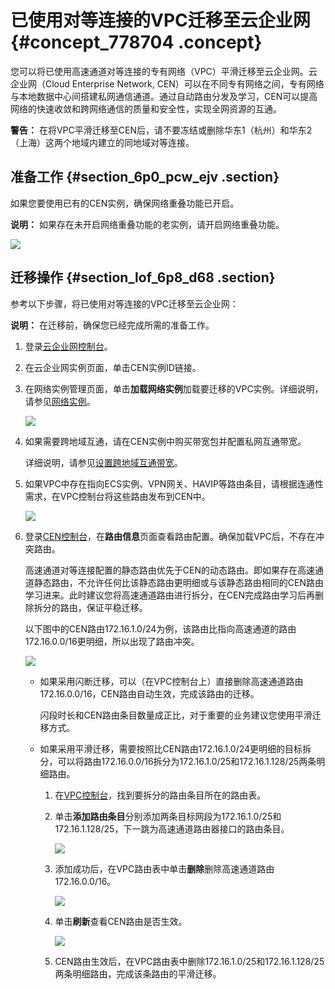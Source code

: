 # 已使用对等连接的VPC迁移至云企业网 {#concept_778704 .concept}

您可以将已使用高速通道对等连接的专有网络（VPC）平滑迁移至云企业网。云企业网（Cloud Enterprise Network, CEN）可以在不同专有网络之间，专有网络与本地数据中心间搭建私网通信通道。通过自动路由分发及学习，CEN可以提高网络的快速收敛和跨网络通信的质量和安全性，实现全网资源的互通。

**警告：** 在将VPC平滑迁移至CEN后，请不要冻结或删除华东1（杭州）和华东2（上海）这两个地域内建立的同地域对等连接。

## 准备工作 {#section_6p0_pcw_ejv .section}

如果您要使用已有的CEN实例，确保网络重叠功能已开启。

**说明：** 如果存在未开启网络重叠功能的老实例，请开启网络重叠功能。

![](http://static-aliyun-doc.oss-cn-hangzhou.aliyuncs.com/assets/img/630333/156169231949935_zh-CN.png)

## 迁移操作 {#section_lof_6p8_d68 .section}

参考以下步骤，将已使用对等连接的VPC迁移至云企业网：

**说明：** 在迁移前，确保您已经完成所需的准备工作。

1.  登录[云企业网控制台](https://cen.console.aliyun.com)。
2.  在云企业网实例页面，单击CEN实例ID链接。
3.  在网络实例管理页面，单击**加载网络实例**加载要迁移的VPC实例。详细说明，请参见[网络实例](../cn.zh-CN/用户指南/网络实例.md#)。

    ![](http://static-aliyun-doc.oss-cn-hangzhou.aliyuncs.com/assets/img/630439/156169231949889_zh-CN.png)

4.  如果需要跨地域互通，请在CEN实例中购买带宽包并配置私网互通带宽。

    详细说明，请参见[设置跨地域互通带宽](../cn.zh-CN/用户指南/跨地域互通带宽.md#section_gtq_n5n_tdb)。

5.  如果VPC中存在指向ECS实例、VPN网关、HAVIP等路由条目，请根据连通性需求，在VPC控制台将这些路由发布到CEN中。

    ![](http://static-aliyun-doc.oss-cn-hangzhou.aliyuncs.com/assets/img/630439/156169231949940_zh-CN.png)

6.  登录[CEN控制台](https://cen.console.aliyun.com/cen/detail/cen-0e7i2gmdfs6ymbxgay/route)，在**路由信息**页面查看路由配置。确保加载VPC后，不存在冲突路由。

    高速通道对等连接配置的静态路由优先于CEN的动态路由。即如果存在高速通道静态路由，不允许任何比该静态路由更明细或与该静态路由相同的CEN路由学习进来。此时建议您将高速通道路由进行拆分，在CEN完成路由学习后再删除拆分的路由，保证平稳迁移。

    以下图中的CEN路由172.16.1.0/24为例，该路由比指向高速通道的路由172.16.0.0/16更明细，所以出现了路由冲突。

    ![](http://static-aliyun-doc.oss-cn-hangzhou.aliyuncs.com/assets/img/630439/156169232049944_zh-CN.png)

    -   如果采用闪断迁移，可以（在VPC控制台上）直接删除高速通道路由172.16.0.0/16，CEN路由自动生效，完成该路由的迁移。

        闪段时长和CEN路由条目数量成正比，对于重要的业务建议您使用平滑迁移方式。

    -   如果采用平滑迁移，需要按照比CEN路由172.16.1.0/24更明细的目标拆分，可以将路由172.16.0.0/16拆分为172.16.1.0/25和172.16.1.128/25两条明细路由。
        1.  在[VPC控制台](https://vpcnext.console.aliyun.com)，找到要拆分的路由条目所在的路由表。
        2.  单击**添加路由条目**分别添加两条目标网段为172.16.1.0/25和172.16.1.128/25，下一跳为高速通道路由器接口的路由条目。

            ![](http://static-aliyun-doc.oss-cn-hangzhou.aliyuncs.com/assets/img/630439/156169232049945_zh-CN.png)

        3.  添加成功后，在VPC路由表中单击**删除**删除高速通道路由172.16.0.0/16。

            ![](http://static-aliyun-doc.oss-cn-hangzhou.aliyuncs.com/assets/img/630439/156169232049946_zh-CN.png)

        4.  单击**刷新**查看CEN路由是否生效。

            ![](http://static-aliyun-doc.oss-cn-hangzhou.aliyuncs.com/assets/img/630439/156169232149947_zh-CN.png)

        5.  CEN路由生效后，在VPC路由表中删除172.16.1.0/25和172.16.1.128/25两条明细路由，完成该条路由的平滑迁移。

